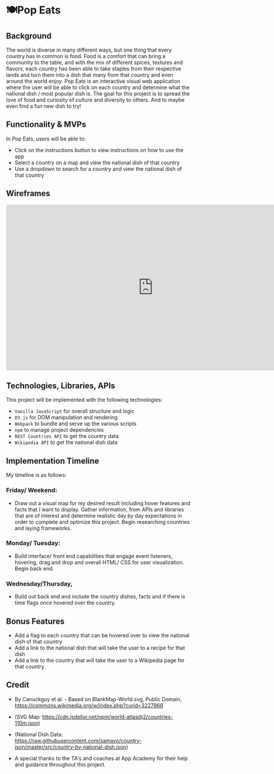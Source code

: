 # :plate_with_cutlery:Pop Eats 

## Background

The world is diverse in many different ways, but one thing that every country has in common is food. Food is a comfort that can bring a community to the table, and with the mix of different spices, textures and flavors, each country has been able to take staples from their respective lands and turn them into a dish that many from that country and even around the world enjoy.  Pop Eats is an interactive visual web application where the user will be able to click on each country and determine what the national dish / most popular dish is.  The goal for this project is to spread the love of food and curiosity of culture and diversity to others. And to maybe even find a fun new dish to try!


## Functionality & MVPs

In Pop Eats, users will be able to:

- Click on the instructions button to view instructions on how to use the app
- Select a country on a map and view the national dish of that country
- Use a dropdown to search for a country and view the national dish of that country

## Wireframes
<iframe style="border: 1px solid rgba(0, 0, 0, 0.1);" width="800" height="450" src="https://www.figma.com/embed?embed_host=share&url=https%3A%2F%2Fwww.figma.com%2Ffile%2FjSfs7XdfoDjyodB7OzGYWl%2FUntitled%3Ftype%3Ddesign%26node-id%3D0%253A1%26t%3D6w6zd22CuDl0kBK3-1" allowfullscreen></iframe>

## Technologies, Libraries, APIs

This project will be implemented with the following technologies:
- ```Vanilla JavaScript``` for overall structure and logic
- ```D3.js``` for DOM manipulation and rendering
- ```Webpack``` to bundle and serve up the various scripts
- ```npm``` to manage project dependencies
- ```REST Countries API``` to get the country data
- ```Wikipedia API``` to get the national dish data

## Implementation Timeline

My timeline is as follows:

### Friday/ Weekend:

- Draw out a visual map for my desired result including hover features and facts that I want to display. Gather information, from APIs and libraries that are of interest and determine realistic day by day expectations in order to complete and optimize this project. Begin researching countries and laying frameworks.

### Monday/ Tuesday:

- Build interface/ front end capabilities that engage event listeners, hovering, drag and drop and overall HTML/ CSS for user visualization. Begin back end.

### Wednesday/Thursday,

- Build out back end and include the country dishes, facts and if there is time flags once hovered over the country.

## Bonus Features

- Add a flag to each country that can be hovered over to view the national dish of that country
- Add a link to the national dish that will take the user to a recipe for that dish
- Add a link to the country that will take the user to a Wikipedia page for that country


## Credit

- By Canuckguy et al. - Based on BlankMap-World.svg, Public Domain, https://commons.wikimedia.org/w/index.php?curid=3227969

- (SVG Map: https://cdn.jsdelivr.net/npm/world-atlas@2/countries-110m.json)

- (National Dish Data: https://raw.githubusercontent.com/samayo/country-json/master/src/country-by-national-dish.json)

- A special thanks to the TA's and coaches at App Academy for their help and guidance throughout this project. 
